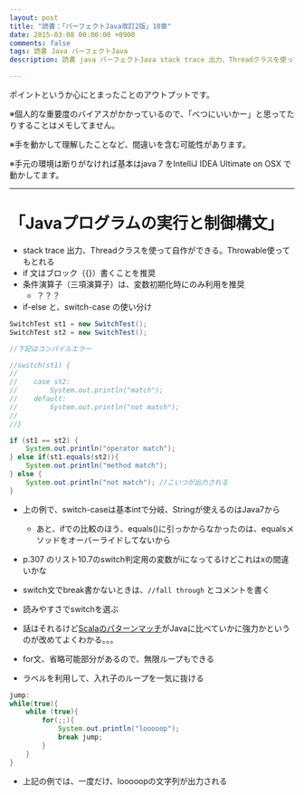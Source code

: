 ```yaml
---
layout: post
title: "読書：「パーフェクトJava改訂2版」10章"
date: 2015-03-08 00:00:00 +0900
comments: false
tags: 読書 Java パーフェクトJava
description: 読書 java パーフェクトJava stack trace 出力、Threadクラスを使って自作ができる。Throwable使ってもとれる if 文はブロック（{}）書くことを推奨  条件演算子（三項演算子）は、変数初期化時にのみ利用を推奨

---
```


ポイントというか心にとまったことのアウトプットです。

※個人的な重要度のバイアスがかかっているので、「べつにいいかー」と思ってたりすることはメモしてません。

※手を動かして理解したことなど、間違いを含む可能性があります。

※手元の環境は断りがなければ基本はjava 7 をIntelliJ IDEA Ultimate on OSX で動かしてます。

---


# 「Javaプログラムの実行と制御構文」

<!--more-->

* stack trace 出力、Threadクラスを使って自作ができる。Throwable使ってもとれる
* if 文はブロック（{}）書くことを推奨
* 条件演算子（三項演算子）は、変数初期化時にのみ利用を推奨
    * ？？？
* if-else と、switch-case の使い分け

```java
SwitchTest st1 = new SwitchTest();
SwitchTest st2 = new SwitchTest();

//下記はコンパイルエラー

//switch(st1) {
//
//    case st2:
//        System.out.println("match");
//    default:
//        System.out.println("not match");
//
//}

if (st1 == st2) {
    System.out.println("operator match");
} else if(st1.equals(st2)){
    System.out.println("method match");
} else {
    System.out.println("not match"); //こいつが出力される
}

```

* 上の例で、switch-caseは基本intで分岐、Stringが使えるのはJava7から
    * あと、ifでの比較のほう、equals()に引っかからなかったのは、equalsメソッドをオーバーライドしてないから
* p.307 のリスト10.7のswitch判定用の変数がiになってるけどこれはxの間違いかな
* switch文でbreak書かないときは、`//fall through` とコメントを書く
* 読みやすさでswitchを選ぶ

* 話はそれるけど[Scalaのパターンマッチ](http://seratch.hatenablog.jp/entry/20110429/1304090707)がJavaに比べていかに強力かというのが改めてよくわかる。。。
* for文、省略可能部分があるので、無限ループもできる

* ラベルを利用して、入れ子のループを一気に抜ける

```java
jump:
while(true){
    while (true){
        for(;;){
            System.out.println("looooop");
            break jump;
        }
    }
}
```

* 上記の例では、一度だけ、looooopの文字列が出力される

